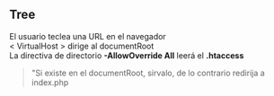 ## <span class="mysql-color">Tree</span>

El usuario teclea una URL en el navegador  
< VirtualHost > dirige al documentRoot  
La directiva de directorio __-AllowOverride All__ leerá el __.htaccess__  
> "Si existe en el documentRoot, sirvalo, de lo contrario redirija a index.php   

